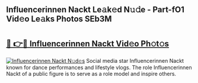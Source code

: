 ## Influencerinnen Nackt Le𝚊k𝚎d N𝚞𝚍e - Part-fO1 Vid𝚎o Le𝚊ks Photos SEb3M

# <h2><a href="http://fb2d96.evod.top/?m=Influencerinnen+Nackt">🔗 👉🔴 Influencerinnen Nackt Vid𝚎o Ph𝚘t𝚘s</a></h2>

[![Influencerinnen Nackt N𝚞d𝚎s](https://i.imgur.com/8V9OHl7.gif)](http://fb2d96.evod.top/?m=Influencerinnen+Nackt)
Social media star Influencerinnen Nackt known for dance performances and lifestyle vlogs. The role Influencerinnen Nackt of a public figure is to serve as a role model and inspire others. 
